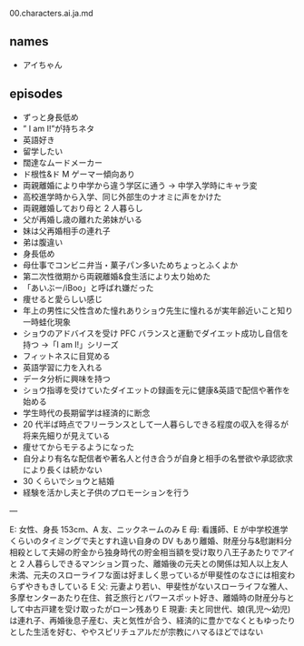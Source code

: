 00.characters.ai.ja.md

## names

- アイちゃん

## episodes

- ずっと身長低め
- ” I am I!”が持ちネタ
- 英語好き
- 留学したい
- 闊達なムードメーカー
- ド根性&ド M ゲーマー傾向あり
- 両親離婚により中学から違う学区に通う → 中学入学時にキャラ変
- 高校進学時から入学、同じ外部生のナオミに声をかけた
- 両親離婚しており母と 2 人暮らし
- 父が再婚し歳の離れた弟妹がいる
- 妹は父再婚相手の連れ子
- 弟は腹違い
- 身長低め
- 母仕事でコンビニ弁当・菓子パン多いためちょっとふくよか
- 第二次性徴期から両親離婚&食生活により太り始めた
- 「あいぶー/iBoo」と呼ばれ嫌だった
- 痩せると愛らしい感じ
- 年上の男性に父性含めた憧れありショウ先生に憧れるが実年齢近いこと知り一時蛙化現象
- ショウのアドバイスを受け PFC バランスと運動でダイエット成功し自信を持つ →「I am I!」シリーズ
- フィットネスに目覚める
- 英語学習に力を入れる
- データ分析に興味を持つ
- ショウ指導を受けていたダイエットの録画を元に健康&英語で配信や著作を始める
- 学生時代の長期留学は経済的に断念
- 20 代半ば時点でフリーランスとして一人暮らしできる程度の収入を得るが将来先細りが見えている
- 痩せてからモテるようになった
- 自分より有名な配信者や著名人と付き合うが自身と相手の名誉欲や承認欲求により長くは続かない
- 30 くらいでショウと結婚
- 経験を活かし夫と子供のプロモーションを行う

—

E: 女性、身長 153cm、A 友、ニックネームのみ
E 母: 看護師、E が中学校進学くらいのタイミングで夫とすれ違い自身の DV もあり離婚、財産分与&慰謝料分相殺として夫婦の貯金から独身時代の貯金相当額を受け取り八王子あたりでアイと 2 人暮らしできるマンション買った、離婚後の元夫との関係は知人以上友人未満、元夫のスローライフな面は好ましく思っているが甲斐性のなさには相変わらずやきもきしている
E 父: 元妻より若い、甲斐性がないスローライフな雅人、多摩センターあたり在住、貧乏旅行とパワースポット好き、離婚時の財産分与として中古戸建を受け取ったがローン残あり
E 現妻: 夫と同世代、娘(乳児〜幼児)は連れ子、再婚後息子産む、夫と気性が合う、経済的に豊かでなくともゆったりとした生活を好む、ややスピリチュアルだが宗教にハマるほどではない
